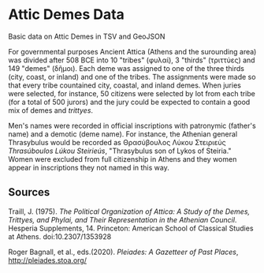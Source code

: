 # Attic Demes Data

Basic data on Attic Demes in TSV and GeoJSON

For governmental purposes Ancient Attica (Athens and the surounding area) was divided after 508 BCE into 10 "tribes" (φυλαί), 3 "thirds" (τριττύες) and 149 "demes" (δῆμοι). Each deme was assigned to one of the three thirds (city, coast, or inland) and one of the tribes. The assignments were made so that every tribe countained city, coastal, and inland demes. When juries were selected, for instance, 50 citizens were selected by lot from each tribe (for a total of 500 jurors) and the jury could be expected to contain a good mix of demes and _trittyes_.

Men's names were recorded in official inscriptions with patronymic (father's name) and a demotic (deme name). For instance, the Athenian general Thrasybulus would be recorded as Θρασύβουλος Λύκου Στειριεύς _Thrasúboulos Lúkou Steirieús_, "Thrasybulus son of Lykos of Steiria." Women were excluded from full citizenship in Athens and they women appear in inscriptions they not named in this way.





## Sources

Traill, J. (1975). _The Political Organization of Attica: A Study of the Demes, Trittyes, and Phylai, and Their Representation in the Athenian Council_. Hesperia Supplements, 14. Princeton: American School of Classical Studies at Athens. doi:10.2307/1353928

Roger Bagnall, et al., eds.(2020). _Pleiades: A Gazetteer of Past Places_, http://pleiades.stoa.org/
